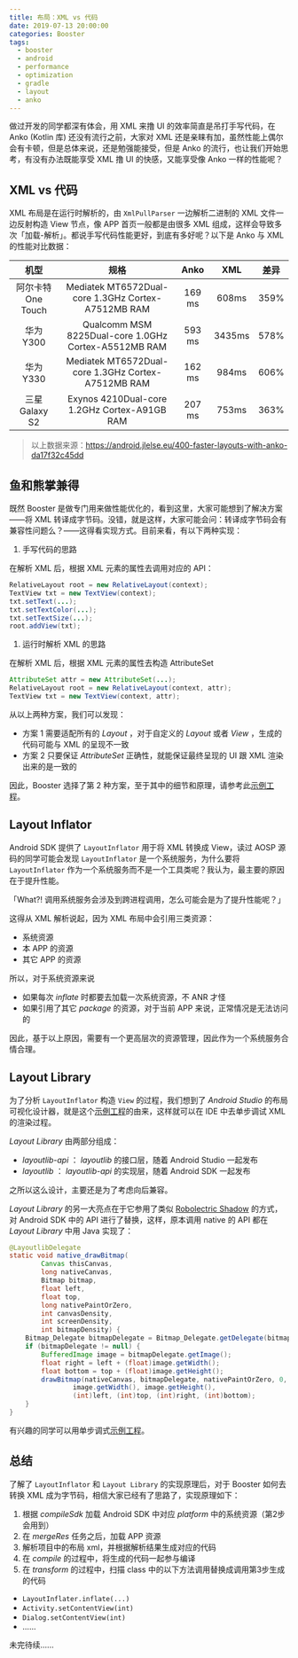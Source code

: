 ```yaml
---
title: 布局：XML vs 代码
date: 2019-07-13 20:00:00
categories: Booster
tags:
  - booster
  - android
  - performance
  - optimization
  - gradle
  - layout
  - anko
---
```


做过开发的同学都深有体会，用 XML 来撸 UI 的效率简直是吊打手写代码，在 Anko (Kotlin 库) 还没有流行之前，大家对 XML 还是亲睐有加，虽然性能上偶尔会有卡顿，但是总体来说，还是勉强能接受，但是 Anko 的流行，也让我们开始思考，有没有办法既能享受 XML 撸 UI 的快感，又能享受像 Anko 一样的性能呢？

## XML vs 代码

XML 布局是在运行时解析的，由 `XmlPullParser` 一边解析二进制的 XML 文件一边反射构造 View 节点，像 APP 首页一般都是由很多 XML 组成，这样会导致多次「加载-解析」。都说手写代码性能更好，到底有多好呢？以下是  Anko 与 XML 的性能对比数据：

| 机型              | 规格                                                 | Anko   | XML    | 差异 |
|:-----------------:|:----------------------------------------------------:|:------:|:------:|:----:|
| 阿尔卡特One Touch | Mediatek MT6572Dual-core 1.3GHz Cortex-A7512MB RAM   | 169 ms | 608ms  | 359% |
| 华为 Y300         | Qualcomm MSM 8225Dual-core 1.0GHz Cortex-A5512MB RAM | 593 ms | 3435ms | 578% |
| 华为 Y330         | Mediatek MT6572Dual-core 1.3GHz Cortex-A7512MB RAM   | 162 ms | 984ms  | 606% |
| 三星 Galaxy S2    | Exynos 4210Dual-core 1.2GHz Cortex-A91GB RAM         | 207 ms | 753ms  | 363% |

> 以上数据来源：https://android.jlelse.eu/400-faster-layouts-with-anko-da17f32c45dd

## 鱼和熊掌兼得

既然 Booster 是做专门用来做性能优化的，看到这里，大家可能想到了解决方案——将 XML 转译成字节码。没错，就是这样，大家可能会问：转译成字节码会有兼容性问题么？——这得看实现方式。目前来看，有以下两种实现：

1. 手写代码的思路

  在解析 XML 后，根据 XML 元素的属性去调用对应的 API：

  ```java
  RelativeLayout root = new RelativeLayout(context);
  TextView txt = new TextView(context);
  txt.setText(...);
  txt.setTextColor(...);
  txt.setTextSize(...);
  root.addView(txt);
  ```

1. 运行时解析 XML 的思路

  在解析 XML 后，根据 XML 元素的属性去构造 AttributeSet

  ```java
  AttributeSet attr = new AttributeSet(...);
  RelativeLayout root = new RelativeLayout(context, attr);
  TextView txt = new TextView(context, attr);
  ```

从以上两种方案，我们可以发现：

- 方案 1 需要适配所有的 *Layout* ，对于自定义的 *Layout* 或者 *View* ，生成的代码可能与 XML 的呈现不一致
- 方案 2 只要保证 *AttributeSet* 正确性，就能保证最终呈现的 UI 跟 XML 渲染出来的是一致的

因此，Booster 选择了第 2 种方案，至于其中的细节和原理，请参考此[示例工程](https://github.com/johnsonlee/layoutlib)。

## Layout Inflator

Android SDK 提供了 `LayoutInflator` 用于将 XML 转换成 View，读过 AOSP 源码的同学可能会发现 `LayoutInflator` 是一个系统服务，为什么要将 `LayoutInflator` 作为一个系统服务而不是一个工具类呢？我认为，最主要的原因在于提升性能。

「What?! 调用系统服务会涉及到跨进程调用，怎么可能会是为了提升性能呢？」

这得从 XML 解析说起，因为 XML 布局中会引用三类资源：

- 系统资源
- 本 APP 的资源
- 其它 APP 的资源

所以，对于系统资源来说

- 如果每次 *inflate* 时都要去加载一次系统资源，不 ANR 才怪
- 如果引用了其它 *package* 的资源，对于当前 APP 来说，正常情况是无法访问的

因此，基于以上原因，需要有一个更高层次的资源管理，因此作为一个系统服务合情合理。

## Layout Library

为了分析 `LayoutInflator` 构造 `View` 的过程，我们想到了 *Android Studio* 的布局可视化设计器，就是这个[示例工程](https://github.com/johnsonlee/layoutlib)的由来，这样就可以在 IDE 中去单步调试 XML 的渲染过程。

*Layout Library* 由两部分组成：

- *layoutlib-api* ： *layoutlib* 的接口层，随着 Android Studio 一起发布
- *layoutlib* ： *layoutlib-api* 的实现层，随着 Android SDK 一起发布

之所以这么设计，主要还是为了考虑向后兼容。

*Layout Library* 的另一大亮点在于它参用了类似 [Robolectric Shadow](http://robolectric.org/) 的方式，对 Android SDK 中的 API 进行了替换，这样，原本调用 native 的 API 都在 *Layout Library* 中用 Java 实现了：

```java
@LayoutlibDelegate
static void native_drawBitmap(
        Canvas thisCanvas,
        long nativeCanvas,
        Bitmap bitmap,
        float left,
        float top,
        long nativePaintOrZero,
        int canvasDensity,
        int screenDensity,
        int bitmapDensity) {
    Bitmap_Delegate bitmapDelegate = Bitmap_Delegate.getDelegate(bitmap);
    if (bitmapDelegate != null) {
        BufferedImage image = bitmapDelegate.getImage();
        float right = left + (float)image.getWidth();
        float bottom = top + (float)image.getHeight();
        drawBitmap(nativeCanvas, bitmapDelegate, nativePaintOrZero, 0, 0,
                image.getWidth(), image.getHeight(),
                (int)left, (int)top, (int)right, (int)bottom);
    }
}
```

有兴趣的同学可以用单步调式[示例工程](https://github.com/johnsonlee/layoutlib)。

## 总结

了解了 `LayoutInflator` 和 `Layout Library` 的实现原理后，对于 Booster 如何去转换 XML 成为字节码，相信大家已经有了思路了，实现原理如下：

1. 根据 *compileSdk* 加载 Android SDK 中对应 *platform* 中的系统资源（第2步会用到）
1. 在 *mergeRes* 任务之后，加载 APP 资源
1. 解析项目中的布局 xml，并根据解析结果生成对应的代码
1. 在 *compile* 的过程中，将生成的代码一起参与编译
1. 在 *transform* 的过程中，扫描 class 中的以下方法调用替换成调用第3步生成的代码

  - `LayoutInflater.inflate(...)`
  - `Activity.setContentView(int)`
  - `Dialog.setContentView(int)`
  - ......

未完待续......
